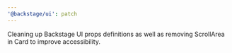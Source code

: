 ```yaml
---
'@backstage/ui': patch
---
```


Cleaning up Backstage UI props definitions as well as removing ScrollArea in Card to improve accessibility.
